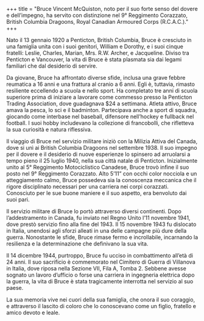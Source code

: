 +++
title = "Bruce Vincent McQuiston, noto per il suo forte senso del dovere e dell’impegno, ha servito con distinzione nel 9° Reggimento Corazzato, British Columbia Dragoons, Royal Canadian Armoured Corps (R.C.A.C.)."
+++


Nato il 13 gennaio 1920 a Penticton, British Columbia, Bruce è cresciuto in una famiglia unita con i suoi genitori, William e Dorothy, e i suoi cinque fratelli: Leslie, Charles, Marian, Mrs. R.W. Archer, e Jacqueline. Diviso tra Penticton e Vancouver, la vita di Bruce è stata plasmata sia dai legami familiari che dal desiderio di servire.

Da giovane, Bruce ha affrontato diverse sfide, inclusa una grave febbre reumatica a 16 anni e una frattura al cranio a 6 anni. Egli è, tuttavia, rimasto resiliente eccellendo a scuola e nello sport. Ha completato tre anni di scuola superiore prima di iniziare a lavorare come commesso presso la Penticton Trading Association, dove guadagnava $24 a settimana. Atleta attivo, Bruce amava la pesca, lo sci e il badminton. Partecipava anche a sport di squadra, giocando come interbase nel baseball, difensore nell’hockey e fullback nel football. I suoi hobby includevano la collezione di francobolli, che rifletteva la sua curiosità e natura riflessiva.

Il viaggio di Bruce nel servizio militare iniziò con la Milizia Attiva del Canada, dove si unì ai British Columbia Dragoons nel settembre 1938. Il suo impegno per il dovere e il desiderio di nuove esperienze lo spinsero ad arruolarsi a tempo pieno il 25 luglio 1940, nella sua città natale di Penticton. Inizialmente unito al 5° Reggimento Motociclistico Canadese, Bruce trovò infine il suo posto nel 9° Reggimento Corazzato. Alto 5’11” con occhi color nocciola e un atteggiamento calmo, Bruce possedeva sia la conoscenza meccanica che il rigore disciplinato necessari per una carriera nei corpi corazzati. Conosciuto per le sue buone maniere e il suo aspetto, era benvoluto dai suoi pari.

Il servizio militare di Bruce lo portò attraverso diversi continenti. Dopo l’addestramento in Canada, fu inviato nel Regno Unito l’11 novembre 1941, dove prestò servizio fino alla fine del 1943. Il 15 novembre 1943 fu dislocato in Italia, unendosi agli sforzi alleati in una delle campagne più dure della guerra. Nonostante le sfide, Bruce rimase fermo e incrollabile, incarnando la resilienza e la determinazione che definivano la sua vita.

Il 14 dicembre 1944, purtroppo, Bruce fu ucciso in combattimento all’età di 24 anni. Il suo sacrificio è commemorato nel Cimitero di Guerra di Villanova in Italia, dove riposa nella Sezione VII, Fila A, Tomba 2. 
Sebbene avesse sognato un lavoro d’ufficio o forse una carriera in ingegneria elettrica dopo la guerra, la vita di Bruce è stata tragicamente interrotta nel servizio al suo paese.

La sua memoria vive nei cuori della sua famiglia, che onora il suo coraggio, e attraverso il lascito di coloro che lo conoscevano come un figlio, fratello e amico devoto e leale.
